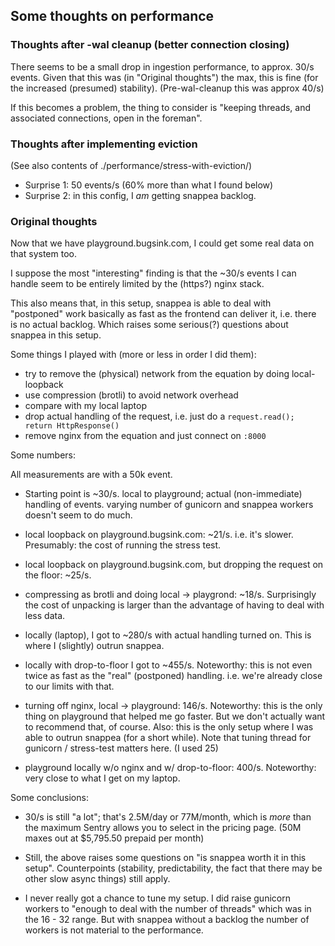 ## Some thoughts on performance

### Thoughts after -wal cleanup (better connection closing)

There seems to be a small drop in ingestion performance, to approx. 30/s events. Given that this was (in "Original
thoughts") the max, this is fine (for the increased (presumed) stability). (Pre-wal-cleanup this was approx 40/s)

If this becomes a problem, the thing to consider is "keeping threads, and associated connections, open in the foreman".

### Thoughts after implementing eviction

(See also contents of ./performance/stress-with-eviction/)

* Surprise 1: 50 events/s (60% more than what I found below)
* Surprise 2: in this config, I _am_ getting snappea backlog.

### Original thoughts

Now that we have playground.bugsink.com, I could get some real data on that system too.

I suppose the most "interesting" finding is that the ~30/s events I can handle seem to be entirely limited by the
(https?) nginx stack.

This also means that, in this setup, snappea is able to deal with "postponed" work basically as fast as the frontend can
deliver it, i.e. there is no actual backlog. Which raises some serious(?) questions about snappea in this setup.

Some things I played with (more or less in order I did them):

* try to remove the (physical) network from the equation by doing local-loopback
* use compression (brotli) to avoid network overhead
* compare with my local laptop
* drop actual handling of the request, i.e. just do a `request.read(); return HttpResponse()`
* remove nginx from the equation and just connect on `:8000`

Some numbers:

All measurements are with a 50k event.

* Starting point is ~30/s. local to playground; actual (non-immediate) handling of events. varying number of gunicorn
  and snappea workers doesn't seem to do much.

* local loopback on playground.bugsink.com: ~21/s. i.e. it's slower. Presumably: the cost of running the stress test.

* local loopback on playground.bugsink.com, but dropping the request on the floor: ~25/s.

* compressing as brotli and doing local -> playgrond: ~18/s. Surprisingly the cost of unpacking is larger than the
  advantage of having to deal with less data.

* locally (laptop), I got to ~280/s with actual handling turned on. This is where I (slightly) outrun snappea.

* locally with drop-to-floor I got to ~455/s. Noteworthy: this is not even twice as fast as the "real" (postponed)
  handling. i.e. we're already close to our limits with that.

* turning off nginx, local -> playground: 146/s. Noteworthy: this is the only thing on playground that helped me go
  faster. But we don't actually want to recommend that, of course. Also: this is the only setup where I was able to
  outrun snappea (for a short while). Note that tuning thread for gunicorn / stress-test matters here. (I used 25)

* playground locally w/o nginx and w/ drop-to-floor: 400/s. Noteworthy: very close to what I get on my laptop.



Some conclusions:

* 30/s is still "a lot"; that's 2.5M/day or 77M/month, which is _more_ than the maximum Sentry allows you to select in
  the pricing page. (50M maxes out at $5,795.50 prepaid per month)

* Still, the above raises some questions on "is snappea worth it in this setup". Counterpoints (stability,
  predictability, the fact that there may be other slow async things) still apply.

* I never really got a chance to tune my setup. I did raise gunicorn workers to "enough to deal with the number of
  threads" which was in the 16 - 32 range. But with snappea without a backlog the number of workers is not material to
  the performance.
